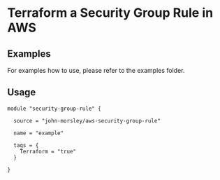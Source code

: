 # Terraform a Security Group Rule in AWS

## Examples

For examples how to use, please refer to the examples folder.

## Usage

```
module "security-group-rule" {

  source = "john-morsley/aws-security-group-rule"

  name = "example"

  tags = {
    Terraform = "true"
  }

}
```